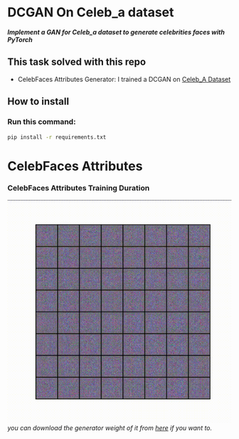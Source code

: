 # DCGAN On Celeb_a dataset
***Implement a GAN for Celeb_a dataset to generate celebrities faces with PyTorch***
## This task solved with this repo
- CelebFaces Attributes Generator: I trained a DCGAN on [Celeb_A Dataset](https://www.kaggle.com/datasets/jessicali9530/celeba-dataset)


## How to install
### Run this command:
```bash
pip install -r requirements.txt
```

# CelebFaces Attributes
### CelebFaces Attributes Training Duration
![Duration](./io/output/Celeb_a_result.gif)
<br>
*you can download the generator weight of it from [here](https://drive.google.com/file/d/1Sc9JmVSiQrVfzgun6mv91qZj-s0QGjVn/view?usp=sharing) if you want to.*
